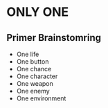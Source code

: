 # ONLY ONE

## Primer Brainstomring

* One life
* One button
* One chance
* One character
* One weapon
* One enemy
* One environment

